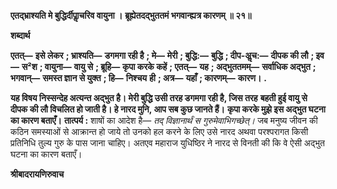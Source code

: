 **एतद्भ्राश्यति मे बुद्धिर्दीपाॢचरिव वायुना ।** **ब्रूह्येतदद्भुततमं भगवान्ह्यत्र कारणम् ॥ २१॥** 

**शब्दार्थ** 

**एतत्—** **इसे लेकर** **; भ्राश्यति—** **डगमगा रही है** **; मे—** **मेरी** **; बुद्धि:—** **बुद्धि** **; दीप-अॢच:—** **दीपक की लौ** **; इव—** **स²श** **; वायुना—** **वायु से** **; ब्रूहि—** **कृपा करके कहें** **; एतत्—** **यह** **; अद्भुततमम्—** **सर्वाधिक अद्भुत** **; भगवान्—** **समस्त ज्ञान से युक्त** **; हि—** **निश्चय** **ही** **; अत्र—** **यहाँ** **; कारणम्—** **कारण।** **.** 

**यह विषय निस्सन्देह अत्यन्त अद्भुत है। मेरी बुद्धि उसी तरह डगमगा रही है, जिस तरह** **बहती हुई वायु से दीपक की लौ विचलित हो जाती है। हे नारद मुनि, आप सब कुछ जानते हैं।** **कृपा करके मुझे इस अद्भुत घटना का कारण बताएँ।** **तात्पर्य :** शाषों का आदेश है— *तद् विज्ञानार्थं स गुरुमेवाभिगच्छेत्।* जब मनुष्य जीवन की कठिन समस्याओं से आक्रान्त हो जाये तो उनको हल करने के लिए उसे नारद अथवा परश्परागत किसी प्रतिनिधि तुल्य गुरु के पास जाना चाहिए। अतएव महाराज युधिष्ठिर ने नारद से विनती की कि वे ऐसी अद्भुत घटना का कारण बताएँ।  

**श्रीबादरायणिरुवाच** 